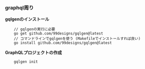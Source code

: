 ### graphql周り

**gqlgenのインストール**
```
    // gqlgenの実行に必要
    go get github.com/99designs/gqlgen@latest
    // コマンドラインでgqlgenを使う (Makefileでインストールすれば良い)
    go install github.com/99designs/gqlgen@latest
```

**GraphQLプロジェクトの作成**

```
    gqlgen init
```